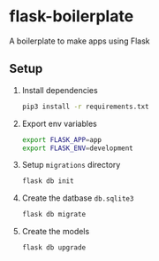 # flask-boilerplate

A boilerplate to make apps using Flask


## Setup

1. Install dependencies
   ```bash
   pip3 install -r requirements.txt
   ```
2. Export env variables
   ```bash
   export FLASK_APP=app
   export FLASK_ENV=development
   ```
3. Setup `migrations` directory
   ```bash
   flask db init
   ```
4. Create the datbase `db.sqlite3`
   ```bash
   flask db migrate
   ```
5. Create the models
   ```bash
   flask db upgrade
   ```
